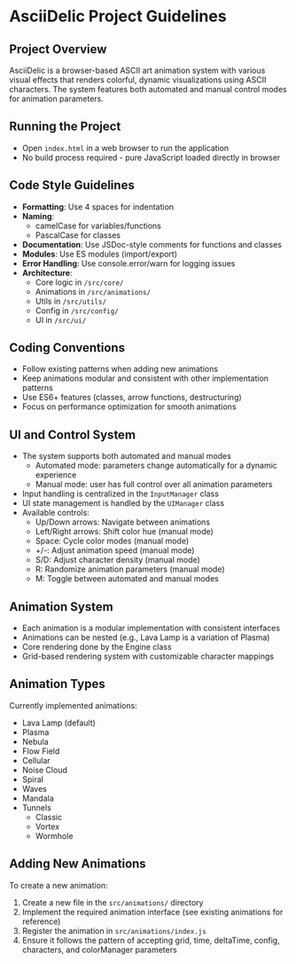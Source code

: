 # AsciiDelic Project Guidelines

## Project Overview
AsciiDelic is a browser-based ASCII art animation system with various visual effects that renders colorful, dynamic visualizations using ASCII characters. The system features both automated and manual control modes for animation parameters.

## Running the Project
- Open `index.html` in a web browser to run the application
- No build process required - pure JavaScript loaded directly in browser

## Code Style Guidelines
- **Formatting**: Use 4 spaces for indentation
- **Naming**: 
  - camelCase for variables/functions
  - PascalCase for classes
- **Documentation**: Use JSDoc-style comments for functions and classes
- **Modules**: Use ES modules (import/export)
- **Error Handling**: Use console.error/warn for logging issues
- **Architecture**:
  - Core logic in `/src/core/`
  - Animations in `/src/animations/`
  - Utils in `/src/utils/`
  - Config in `/src/config/`
  - UI in `/src/ui/`

## Coding Conventions
- Follow existing patterns when adding new animations
- Keep animations modular and consistent with other implementation patterns
- Use ES6+ features (classes, arrow functions, destructuring)
- Focus on performance optimization for smooth animations

## UI and Control System
- The system supports both automated and manual modes
  - Automated mode: parameters change automatically for a dynamic experience
  - Manual mode: user has full control over all animation parameters
- Input handling is centralized in the `InputManager` class
- UI state management is handled by the `UIManager` class
- Available controls:
  - Up/Down arrows: Navigate between animations
  - Left/Right arrows: Shift color hue (manual mode)
  - Space: Cycle color modes (manual mode)
  - +/-: Adjust animation speed (manual mode)
  - S/D: Adjust character density (manual mode)
  - R: Randomize animation parameters (manual mode)
  - M: Toggle between automated and manual modes

## Animation System
- Each animation is a modular implementation with consistent interfaces
- Animations can be nested (e.g., Lava Lamp is a variation of Plasma)
- Core rendering done by the Engine class
- Grid-based rendering system with customizable character mappings

## Animation Types
Currently implemented animations:
- Lava Lamp (default)
- Plasma
- Nebula
- Flow Field
- Cellular
- Noise Cloud
- Spiral
- Waves
- Mandala
- Tunnels
  - Classic
  - Vortex
  - Wormhole

## Adding New Animations
To create a new animation:
1. Create a new file in the `src/animations/` directory
2. Implement the required animation interface (see existing animations for reference)
3. Register the animation in `src/animations/index.js`
4. Ensure it follows the pattern of accepting grid, time, deltaTime, config, characters, and colorManager parameters